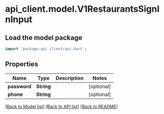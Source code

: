 # api_client.model.V1RestaurantsSignInInput

## Load the model package
```dart
import 'package:api_client/api.dart';
```

## Properties
Name | Type | Description | Notes
------------ | ------------- | ------------- | -------------
**password** | **String** |  | [optional] 
**phone** | **String** |  | [optional] 

[[Back to Model list]](../README.md#documentation-for-models) [[Back to API list]](../README.md#documentation-for-api-endpoints) [[Back to README]](../README.md)


